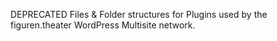 DEPRECATED Files & Folder structures for Plugins used by the figuren.theater WordPress Multisite network.
